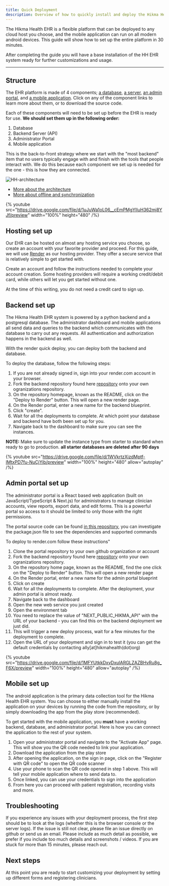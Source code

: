 ```yaml
---
title: Quick Deployment
description: Overview of how to quickly install and deploy the Hikma Health EHR platform.
---
```


The Hikma Health EHR is a flexible platform that can be deployed to any cloud host you choose, and the mobile application can run on all modern android devices. This guide will 
show how to set up the entire platform in 30 minutes.

After completing the guide you will have a base installation of the HH EHR system ready for further customizations and usage.

---

## Structure

The EHR platform is made of 4 components; [a database](https://www.postgresql.org/), [a server](https://github.com/hikmahealth/hikma-health-backend), 
[an admin portal](https://github.com/hikmahealth/hikma-health-admin), and 
[a mobile application](https://play.google.com/store/apps/details?id=com.hikmahealth). Click on any of the component links to learn more about them, 
or to download the source code.

Each of these components will need to be set up before the EHR is ready for use. **We should set them up in the following order:**
1. Database
2. Backend Server (API)
3. Administrator Portal
4. Mobile application


This is the back-to-front strategy where we start with the "most backend" item that no users typically engage with and finish with the tools 
that people interact with. We do this because each component we set up is needed for the one - this is how they are connected.

![HH-architecture](/images/HH-Architecture.svg)

- [More about the architecture](/docs/architecure-guide)
- [More about offline and synchronization](/docs/offline-and-sync)


{% youtube src="https://drive.google.com/file/d/1uJuWa1oL06__cEmPMgYIluH362mj8YJf/preview" width="100%" height="480" /%}


## Hosting set up

Our EHR can be hosted on almost any hosting service you choose, so create an account with your favorite 
provider and proceed. For this guide, we will use [Render](https://render.com) as our hosting provider. 
They offer a secure service that is relatively simple to get started with.

Create an account and follow the instructions needed to complete your account creation. Some hosting 
providers will require a working credit/debit card, while others will let you get started without one.

At the time of this writing, you do not need a credit card to sign up.


## Backend set up

The Hikma Health EHR system is powered by a python backend and a postgresql database. The administrator 
dashboard and mobile applications all send data and queries to the backend which communicates with the 
database to carry out any requests. All authentication and authorization happens in the backend as well.

With the render quick deploy, you can deploy both the backend and database.

To deploy the database, follow the following steps:
1. If you are not already signed in, sign into your render.com account in your browser.
2. Fork the backend repository found here [repository](https://github.com/hikmahealth/hikma-health-backend) onto your own ogranizations repository.
3. On the repository homepage, known as the README, click on the "Deploy to Render" button. This will open a new render page.
4. On the Render portal, enter a new name for the backend blueprint.
5. Click "create".
6. Wait for all the deployments to complete. At which point your database and backend have both been set up for you.
7. Navigate back to the dashboard to make sure you can see the instances.


**NOTE:** Make sure to update the instance type from starter to standard when ready to go to production. **all starter databases are deleted after 90 days**

{% youtube src="https://drive.google.com/file/d/1WVkrtzXizdMptf-lMtxPD7fu-NuCjYib/preview" width="100%" height="480" allow="autoplay" /%}


## Admin portal set up

The administrator portal is a React based web application (built on JavaScript/TypeScript & Next.js) for administrators 
to manage clinician accounts, view reports, export data, and edit forms. This is a powerful portal so access to it should 
be limited to only those with the right permissions.

The portal source code can be found [in this repository](https://github.com/hikmahealth/hikma-health-admin), you can investigate the package.json file to see 
the dependencies and supported commands

To deploy to render.com follow these instructions"
1. Clone the portal repository to your own github organization or account
2. Fork the backend repository found here [repository](https://github.com/hikmahealth/hikma-health-admin) onto your own ogranizations repository.
3. On the repository home page, known as the README, find the one click on the "Deploy to Render" button. This will open a new render page
4. On the Render portal, enter a new name for the admin portal blueprint
5. Click on create
6. Wait for all the deployments to complete. After the deployment, your admin portal is almost ready.
7. Navigate back to the dashboard
8. Open the new web service you just created
9. Open the environment tab
10. You need to replace the value of "NEXT_PUBLIC_HIKMA_API" with the URL of your backend - you can find this on the backend deployment we just did.
11. This will trigger a new deploy process, wait for a few minutes for the deployment to complete.
12. Open the URL of your deployment and sign in to test it (you can get the default credentials by contacting ally[at]hikmahealth(dot)org)

{% youtube src="https://drive.google.com/file/d/1MFYUtkkDxyDxulARGLZAZBHvRu8g_F6X/preview" width="100%" height="480" allow="autoplay" /%}

## Mobile set up
The android application is the primary data collection tool for the Hikma Health EHR system. You can choose to either 
manually install the application on your devices by running the code from the repository, or by simply downloading the 
app from the play store (recommended). 

To get started with the mobile application, you **must** have a working backend, database, and administrator portal. Here 
is how you can connect the application to the rest of your system.
1. Open your administrator portal and navigate to the "Activate App" page. This will show you the QR code needed to link your application.
2. Download the application from the play store
3. After opening the application, on the sign in page, click on the "Register with QR code" to open the QR code scanner
4. Use your phone to scan the QR code opened in step 1 above. This will tell your mobile application where to send data to.
5. Once linked, you can use your credentials to sign into the application
6. From here you can proceed with patient registration, recording visits and more.


## Troubleshooting
If you experience any issues with your deployment process, the first step should be to look at the logs 
(whether this is the browser console or the server logs). If the issue is still not clear, please file an issue directly on github or send us an email. 
Please include as much detail as possible, we prefer if you include too much details and screenshots / videos. If you are stuck for more than 15 minutes, please reach out.

## Next steps
At this point you are ready to start customizing your deployment by setting up different forms and registering clinicians.
